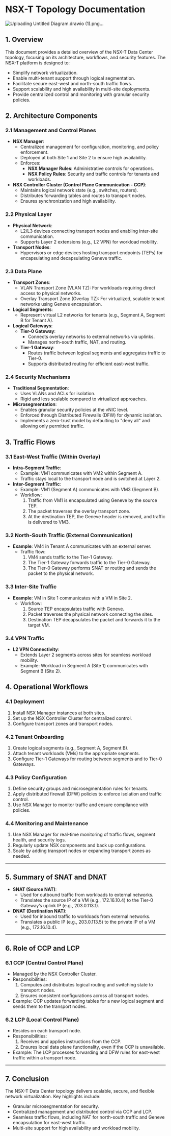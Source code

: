 # **NSX-T Topology Documentation**
![Uploading Untitled Diagram.drawio (1).png…]()

## **1. Overview**
This document provides a detailed overview of the NSX-T Data Center topology, focusing on its architecture, workflows, and security features. The NSX-T platform is designed to:

- Simplify network virtualization.
- Enable multi-tenant support through logical segmentation.
- Facilitate secure east-west and north-south traffic flows.
- Support scalability and high availability in multi-site deployments.
- Provide centralized control and monitoring with granular security policies.

## **2. Architecture Components**

### **2.1 Management and Control Planes**
- **NSX Manager**:
  - Centralized management for configuration, monitoring, and policy enforcement.
  - Deployed at both Site 1 and Site 2 to ensure high availability.
  - Enforces:
    - **NSX Manager Rules**: Administrative controls for operations.
    - **NSX Policy Rules**: Security and traffic controls for tenants and workloads.
- **NSX Controller Cluster (Control Plane Communication - CCP)**:
  - Maintains logical network state (e.g., switches, routers).
  - Distributes forwarding tables and routes to transport nodes.
  - Ensures synchronization and high availability.

### **2.2 Physical Layer**
- **Physical Network**:
  - L2/L3 devices connecting transport nodes and enabling inter-site communication.
  - Supports Layer 2 extensions (e.g., L2 VPN) for workload mobility.
- **Transport Nodes**:
  - Hypervisors or edge devices hosting transport endpoints (TEPs) for encapsulating and decapsulating Geneve traffic.

### **2.3 Data Plane**
- **Transport Zones**:
  - VLAN Transport Zone (VLAN TZ): For workloads requiring direct access to physical networks.
  - Overlay Transport Zone (Overlay TZ): For virtualized, scalable tenant networks using Geneve encapsulation.
- **Logical Segments**:
  - Represent virtual L2 networks for tenants (e.g., Segment A, Segment B for Tenant A).
- **Logical Gateways**:
  - **Tier-0 Gateway**:
    - Connects overlay networks to external networks via uplinks.
    - Manages north-south traffic, NAT, and routing.
  - **Tier-1 Gateway**:
    - Routes traffic between logical segments and aggregates traffic to Tier-0.
    - Supports distributed routing for efficient east-west traffic.

### **2.4 Security Mechanisms**
- **Traditional Segmentation**:
  - Uses VLANs and ACLs for isolation.
  - Rigid and less scalable compared to virtualized approaches.
- **Microsegmentation**:
  - Enables granular security policies at the vNIC level.
  - Enforced through Distributed Firewalls (DFW) for dynamic isolation.
  - Implements a zero-trust model by defaulting to "deny all" and allowing only permitted traffic.

## **3. Traffic Flows**

### **3.1 East-West Traffic (Within Overlay)**
- **Intra-Segment Traffic**:
  - Example: VM1 communicates with VM2 within Segment A.
  - Traffic stays local to the transport node and is switched at Layer 2.
- **Inter-Segment Traffic**:
  - Example: VM1 (Segment A) communicates with VM3 (Segment B).
  - Workflow:
    1. Traffic from VM1 is encapsulated using Geneve by the source TEP.
    2. The packet traverses the overlay transport zone.
    3. At the destination TEP, the Geneve header is removed, and traffic is delivered to VM3.

### **3.2 North-South Traffic (External Communication)**
- **Example**: VM4 in Tenant A communicates with an external server.
  - Traffic flow:
    1. VM4 sends traffic to the Tier-1 Gateway.
    2. The Tier-1 Gateway forwards traffic to the Tier-0 Gateway.
    3. The Tier-0 Gateway performs SNAT or routing and sends the packet to the physical network.

### **3.3 Inter-Site Traffic**
- **Example**: VM in Site 1 communicates with a VM in Site 2.
  - Workflow:
    1. Source TEP encapsulates traffic with Geneve.
    2. Packet traverses the physical network connecting the sites.
    3. Destination TEP decapsulates the packet and forwards it to the target VM.

### **3.4 VPN Traffic**
- **L2 VPN Connectivity**:
  - Extends Layer 2 segments across sites for seamless workload mobility.
  - Example: Workload in Segment A (Site 1) communicates with Segment B (Site 2).

## **4. Operational Workflows**

### **4.1 Deployment**
1. Install NSX Manager instances at both sites.
2. Set up the NSX Controller Cluster for centralized control.
3. Configure transport zones and transport nodes.

### **4.2 Tenant Onboarding**
1. Create logical segments (e.g., Segment A, Segment B).
2. Attach tenant workloads (VMs) to the appropriate segments.
3. Configure Tier-1 Gateways for routing between segments and to Tier-0 Gateways.

### **4.3 Policy Configuration**
1. Define security groups and microsegmentation rules for tenants.
2. Apply distributed firewall (DFW) policies to enforce isolation and traffic control.
3. Use NSX Manager to monitor traffic and ensure compliance with policies.

### **4.4 Monitoring and Maintenance**
1. Use NSX Manager for real-time monitoring of traffic flows, segment health, and security logs.
2. Regularly update NSX components and back up configurations.
3. Scale by adding transport nodes or expanding transport zones as needed.

---

## **5. Summary of SNAT and DNAT**
- **SNAT (Source NAT)**:
  - Used for outbound traffic from workloads to external networks.
  - Translates the source IP of a VM (e.g., 172.16.10.4) to the Tier-0 Gateway’s uplink IP (e.g., 203.0.113.1).
- **DNAT (Destination NAT)**:
  - Used for inbound traffic to workloads from external networks.
  - Translates a public IP (e.g., 203.0.113.5) to the private IP of a VM (e.g., 172.16.10.4).

---

## **6. Role of CCP and LCP**

### **6.1 CCP (Central Control Plane)**
- Managed by the NSX Controller Cluster.
- Responsibilities:
  1. Computes and distributes logical routing and switching state to transport nodes.
  2. Ensures consistent configurations across all transport nodes.
- Example: CCP updates forwarding tables for a new logical segment and sends them to the transport nodes.

### **6.2 LCP (Local Control Plane)**
- Resides on each transport node.
- Responsibilities:
  1. Receives and applies instructions from the CCP.
  2. Ensures local data plane functionality, even if the CCP is unavailable.
- Example: The LCP processes forwarding and DFW rules for east-west traffic within a transport node.

---

## **7. Conclusion**
The NSX-T Data Center topology delivers scalable, secure, and flexible network virtualization. Key highlights include:
- Granular microsegmentation for security.
- Centralized management and distributed control via CCP and LCP.
- Seamless traffic flows, including NAT for north-south traffic and Geneve encapsulation for east-west traffic.
- Multi-site support for high availability and workload mobility.

